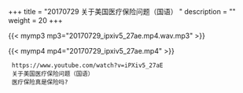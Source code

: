 +++
title = "20170729  关于美国医疗保险问题（国语） "
description = ""
weight = 20
+++

{{< mymp3 mp3="20170729_ipxiv5_27ae.mp4.wav.mp3" >}}

{{< mymp4 mp4="20170729_ipxiv5_27ae.mp4" >}}

     https://www.youtube.com/watch?v=iPXiv5_27aE 
     关于美国医疗保险问题（国语） 
     医疗保险真是保险吗? 
